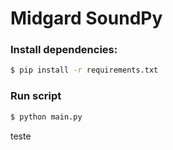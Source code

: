 # Midgard SoundPy

### Install dependencies:

```bash
$ pip install -r requirements.txt
```

### Run script
```bash
$ python main.py
```

teste
